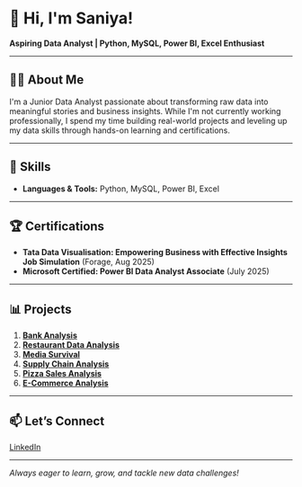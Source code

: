 # 👋 Hi, I'm Saniya!

**Aspiring Data Analyst | Python, MySQL, Power BI, Excel Enthusiast**

---

## 👩‍💻 About Me

I'm a Junior Data Analyst passionate about transforming raw data into meaningful stories and business insights. While I'm not currently working professionally, I spend my time building real-world projects and leveling up my data skills through hands-on learning and certifications.

---

## 🚀 Skills

- **Languages & Tools:** Python, MySQL, Power BI, Excel

---

## 🏆 Certifications

- **Tata Data Visualisation: Empowering Business with Effective Insights Job Simulation** (Forage, Aug 2025)
- **Microsoft Certified: Power BI Data Analyst Associate** (July 2025)

---

## 📊 Projects

1. [**Bank Analysis**](https://github.com/saniya0362/Bank-Analysis)  
2. [**Restaurant Data Analysis**](https://github.com/saniya0362/Restaurant-Data-Analysis)  
3. [**Media Survival**](https://github.com/saniya0362/Media-Survival-Analysis)  
4. [**Supply Chain Analysis**](https://github.com/saniya0362/Atliq-Mart-Supply-Chain-Report)  
5. [**Pizza Sales Analysis**](https://github.com/saniya0362/Pizza-Sales-Analysis-WsCube-Tech-)  
6. [**E-Commerce Analysis**](https://github.com/saniya0362/Python-SQL-E-commerce-WsCube-Tech-)


---

## 📫 Let’s Connect
 [LinkedIn](https://www.linkedin.com/in/saniya-noori)


---

_Always eager to learn, grow, and tackle new data challenges!_
